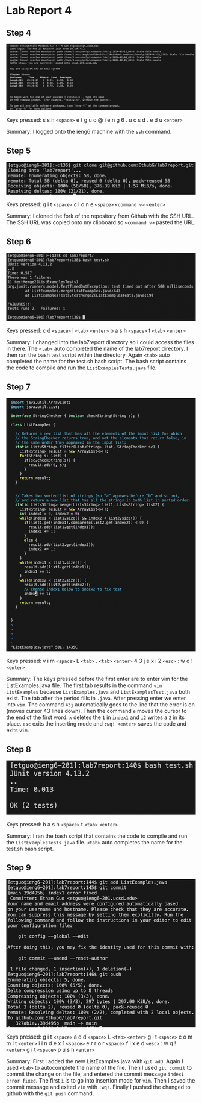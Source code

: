# Lab Report 4

## Step 4
![image one](Screen%20Shot%202024-02-27%20at%209.24.55%20AM.png)

Keys pressed: s s h `<space>` e t g u o @ i e n g 6 . u c s d . e d u `<enter>`

Summary: I logged onto the ieng6 machine with the `ssh` command. 

## Step 5
![image two](Screen%20Shot%202024-02-27%20at%205.01.44%20PM.png)

Keys pressed: g i t `<space>` c l o n e `<space>` `<command v>` `<enter>`

Summary: I cloned the fork of the repository from Github with the SSH URL. The SSH URL was copied onto my clipboard so `<command v>` pasted the URL. 

## Step 6
![image three](Screen%20Shot%202024-02-27%20at%205.07.12%20PM.png)

Keys pressed: c d `<space>` l `<tab>` `<enter>` b a s h `<space>` t `<tab>` `<enter>`

Summary: I changed into the lab7report directory so I could access the files in there. The `<tab>` auto completed the name of the lab7report directory. I then ran the bash test script within the directory. Again `<tab>` auto completed the name for the test.sh bash script. The bash script contains the code to compile and run the `ListExamplesTests.java` file.

## Step 7
![image four](Screen%20Shot%202024-02-27%20at%205.16.22%20PM.png)

Keys pressed: v i m `<space>` L `<tab>` . `<tab>` `<enter>` 4 3 j e x i 2 `<esc>` : w q ! `<enter>`

Summary: The keys pressed before the first enter are to enter vim for the ListExamples.java file. The first tab results in the command `vim ListExamples` because `ListExamples.java` and `ListExamplesTest.java` both exist. The tab after the period fills in `.java`. After pressing enter we enter into `vim`. The command `43j` automatically goes to the line that the error is on (moves cursor 43 lines down). Then the command `e` moves the cursor to the end of the first word. `x` deletes the `1` in `index1` and `i2` writes a `2` in its place. `esc` exits the inserting mode and `:wq! <enter>` saves the code and exits `vim`. 

## Step 8
![image five](Screen%20Shot%202024-02-27%20at%205.23.19%20PM.png)

Keys pressed: b a s h `<space>` t `<tab>` `<enter>`

Summary: I ran the bash script that contains the code to compile and run the `ListExamplesTests.java` file. `<tab>` auto completes the name for the test.sh bash script.

## Step 9
![image six](Screen%20Shot%202024-02-27%20at%205.31.18%20PM.png)

Keys pressed: g i t `<space>` a d d `<space>` L `<tab>` `<enter>` g i t `<space>` c o m m i t `<enter>` i i n d e x 1 `<space>` e r r o r `<space>` f i x e d `<esc>` : w q ! `<enter>` g i t `<space>` p u s h `<enter>`

Summary: First I added the new ListExamples.java with `git add`. Again I used `<tab>` to autocomplete the name of the file. Then I used `git commit` to commit the change on the file, and entered the commit message `index1 error fixed`. The first `i` is to go into insertion mode for `vim`. Then I saved the commit message and exited `vim` with `:wq!`. Finally I pushed the changed to github with the `git push` command.
